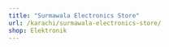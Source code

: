 ```yaml
---
title: "Surmawala Electronics Store"
url: /karachi/surmawala-electronics-store/
shop: Elektronik
---
```

